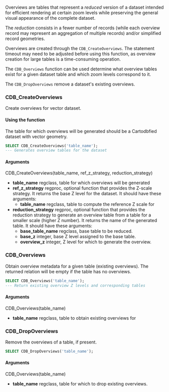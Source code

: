 Overviews are tables that represent a *reduced* version of a dataset intended
for efficient rendering at certain zoom levels while preserving the
general visual appearance of the complete dataset.

The *reduction* consists in a fewer number of records
(while each overview record may represent an aggregation of multiple records)
and/or simplified record geometries.

Overviews are created through the `CDB_CreateOverviews`.
The statement timeout may need to be adjusted before using this function,
as overview creation for large tables is a time-consuming operation.

The `CDB_Overviews` function can be used determine what overview tables
exist for a given dataset table and which zoom levels correspond to it.

The `CDB_DropOverviews` remove a dataset's existing overviews.

### CDB_CreateOverviews

Create overviews for vector dataset.

#### Using the function

The table for which overviews will be generated should be
a Cartodbfied dataset with vector geometry.

```sql
SELECT CDB_CreateOverviews('table_name');
--- Generates overview tables for the dataset
```

#### Arguments

CDB_CreateOverviews(table_name, ref_z_strategy, reduction_strategy)

* **table_name** regclass, table for which overviews will be generated
* **ref_z_strategy** regproc, optional function that provides
  the Z-scale strategy.
  It returns the base Z level for the dataset.
  It should have these arguments:
  - **table_name** regclass, table to compute the reference Z scale for
* **reduction_strategy** regproc, optional function that provides
  the reduction strategy to generate an overview table from a table
  for a smaller scale (higher Z number).
  It returns the name of the generated table.
  It should have these arguments:
  - **base_table_name** regclass, base table to be reduced.
  - **base_z** integer, base Z level assigned to the base table.
  - **overview_z** integer, Z level for which to generate the overview.

### CDB_Overviews

Obtain overview metadata for a given table (existing overviews).
The returned relation will be empty if the table has no overviews.

```sql
SELECT CDB_Overviews('table_name');
--- Return existing overview Z levels and corresponding tables
```

#### Arguments

CDB_Overviews(table_name)

* **table_name** regclass, table to obtain existing overviews for

### CDB_DropOverviews

Remove the overviews of a table, if present.

```sql
SELECT CDB_DropOverviews('table_name');
```

#### Arguments

CDB_Overviews(table_name)

* **table_name** regclass, table for which to drop existing overviews.
